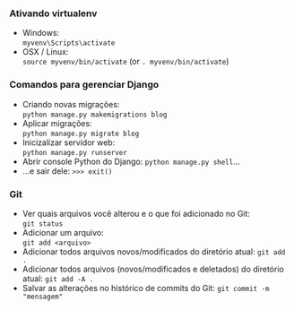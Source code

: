 ### Ativando virtualenv
- Windows:  
`myvenv\Scripts\activate`
- OSX / Linux:   
`source myvenv/bin/activate`
(or `. myvenv/bin/activate`)

### Comandos para gerenciar Django
- Criando novas migrações:  
`python manage.py makemigrations blog`
- Aplicar migrações:  
`python manage.py migrate blog`
- Inicizalizar servidor web:  
`python manage.py runserver`
- Abrir console Python do Django:
`python manage.py shell`...
- ...e sair dele: `>>> exit()`


### Git
- Ver quais arquivos você alterou e o que foi adicionado no Git:  
`git status`  
- Adicionar um arquivo:  
`git add <arquivo>`
- Adicionar todos arquivos novos/modificados do diretório atual: 
`git add .`  
- Adicionar todos arquivos (novos/modificados e deletados) do diretório atual:
`git add -A .`  
- Salvar as alterações no histórico de commits do Git:
`git commit -m "mensagem"`  
